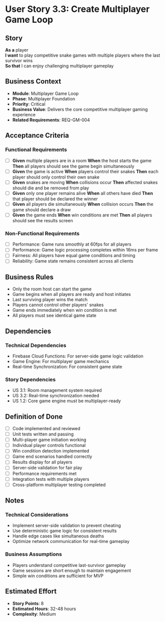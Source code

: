 # User Story 3.3: Create Multiplayer Game Loop

## Story
**As a** player  
**I want** to play competitive snake games with multiple players where the last survivor wins  
**So that** I can enjoy challenging multiplayer gameplay

## Business Context
- **Module**: Multiplayer Game Loop
- **Phase**: Multiplayer Foundation
- **Priority**: Critical
- **Business Value**: Delivers the core competitive multiplayer gaming experience
- **Related Requirements**: REQ-GM-004

## Acceptance Criteria
### Functional Requirements
- [ ] **Given** multiple players are in a room **When** the host starts the game **Then** all players should see the game begin simultaneously
- [ ] **Given** the game is active **When** players control their snakes **Then** each player should only control their own snake
- [ ] **Given** snakes are moving **When** collisions occur **Then** affected snakes should die and be removed from play
- [ ] **Given** only one player remains alive **When** all others have died **Then** that player should be declared the winner
- [ ] **Given** all players die simultaneously **When** collision occurs **Then** the game should declare a draw
- [ ] **Given** the game ends **When** win conditions are met **Then** all players should see the results screen

### Non-Functional Requirements
- [ ] Performance: Game runs smoothly at 60fps for all players
- [ ] Performance: Game logic processing completes within 16ms per frame
- [ ] Fairness: All players have equal game conditions and timing
- [ ] Reliability: Game state remains consistent across all clients

## Business Rules
- Only the room host can start the game
- Game begins when all players are ready and host initiates
- Last surviving player wins the match
- Players cannot control other players' snakes
- Game ends immediately when win condition is met
- All players must see identical game state

## Dependencies
### Technical Dependencies
- Firebase Cloud Functions: For server-side game logic validation
- Game Engine: For multiplayer game mechanics
- Real-time Synchronization: For consistent game state

### Story Dependencies
- US 3.1: Room management system required
- US 3.2: Real-time synchronization needed
- US 1.2: Core game engine must be multiplayer-ready

## Definition of Done
- [ ] Code implemented and reviewed
- [ ] Unit tests written and passing
- [ ] Multi-player game initiation working
- [ ] Individual player controls functional
- [ ] Win condition detection implemented
- [ ] Game end scenarios handled correctly
- [ ] Results display for all players
- [ ] Server-side validation for fair play
- [ ] Performance requirements met
- [ ] Integration tests with multiple players
- [ ] Cross-platform multiplayer testing completed

## Notes
### Technical Considerations
- Implement server-side validation to prevent cheating
- Use deterministic game logic for consistent results
- Handle edge cases like simultaneous deaths
- Optimize network communication for real-time gameplay

### Business Assumptions
- Players understand competitive last-survivor gameplay
- Game sessions are short enough to maintain engagement
- Simple win conditions are sufficient for MVP

## Estimated Effort
- **Story Points**: 8
- **Estimated Hours**: 32-48 hours
- **Complexity**: Medium
